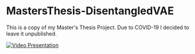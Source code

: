# MastersThesis-DisentangledVAE

This is a copy of my Master's Thesis Project.
Due to COVID-19 I decided to leave it unpublished. 

[![Video Presentation](https://img.youtube.com/vi/0s-ID0SF0Xc/0.jpg)](https://www.youtube.com/watch?v=0s-ID0SF0Xc)